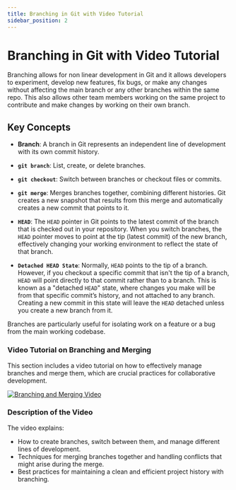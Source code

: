 ```yaml
---
title: Branching in Git with Video Tutorial
sidebar_position: 2
---
```


# Branching in Git with Video Tutorial

Branching allows for non linear development in Git and it allows developers to experiment, develop new features, fix bugs, or make any changes without affecting the main branch or any other branches within the same repo. This also allows other team members working on the same project to contribute and make changes by working on their own branch.

## Key Concepts

- **Branch**: A branch in Git represents an independent line of development with its own commit history.

- **`git branch`**: List, create, or delete branches.
- **`git checkout`**: Switch between branches or checkout files or commits.
- **`git merge`**: Merges branches together, combining different histories. Git creates a new snapshot that results from this merge and automatically creates a new commit that points to it.
- **`HEAD`**: The `HEAD` pointer in Git points to the latest commit of the branch that is checked out in your repository. When you switch branches, the `HEAD` pointer moves to point at the tip (latest commit) of the new branch, effectively changing your working environment to reflect the state of that branch. 
- **`Detached HEAD State`**: Normally, `HEAD` points to the tip of a branch. However, if you checkout a specific commit that isn't the tip of a branch, `HEAD` will point directly to that commit rather than to a branch. This is known as a "detached `HEAD`" state, where changes you make will be from that specific commit’s history, and not attached to any branch. Creating a new commit in this state will leave the `HEAD` detached unless you create a new branch from it.

Branches are particularly useful for isolating work on a feature or a bug from the main working codebase.

### Video Tutorial on Branching and Merging

This section includes a video tutorial on how to effectively manage branches and merge them, which are crucial practices for collaborative development.

[![Branching and Merging Video](http://img.youtube.com/vi/URL/0.jpg)](http://www.youtube.com/watch?v=URL)

### Description of the Video

The video explains:
- How to create branches, switch between them, and manage different lines of development.
- Techniques for merging branches together and handling conflicts that might arise during the merge.
- Best practices for maintaining a clean and efficient project history with branching.
